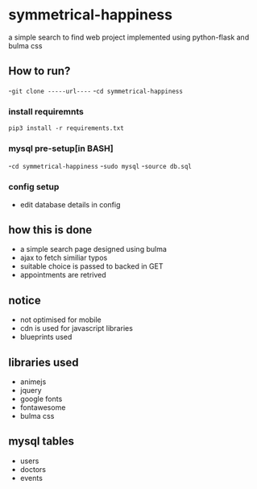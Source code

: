 # symmetrical-happiness
a simple search to find web project implemented using python-flask and bulma css

## How to run?
-`git clone -----url----`
-`cd symmetrical-happiness`
### install requiremnts
`pip3 install -r requirements.txt`
### mysql pre-setup[in BASH]
-`cd symmetrical-happiness`
-`sudo mysql`
-`source db.sql`
### config setup
- edit database details in config

## how this is done
- a simple search page designed using bulma
- ajax to fetch similiar typos
- suitable choice is passed to backed in GET
- appointments are retrived

## notice
- not optimised for mobile
- cdn is used for javascript libraries
- blueprints used

## libraries used
- animejs
- jquery
- google fonts
- fontawesome
- bulma css

## mysql tables
- users
- doctors
- events

